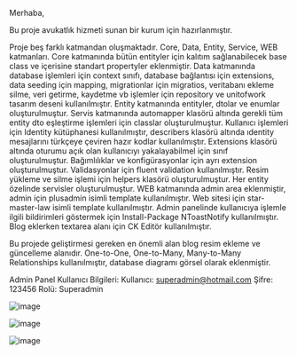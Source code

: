 Merhaba,

Bu proje avukatlık hizmeti sunan bir kurum için hazırlanmıştır.

Proje beş farklı katmandan oluşmaktadır. Core, Data, Entity, Service, WEB katmanları.
Core katmanında bütün entityler için kalıtım sağlanabilecek base class ve içerisine standart propertyler eklenmiştir.
Data katmanında database işlemleri için context sınıfı, database bağlantısı için extensions, data seeding için mapping, 
migrationlar için migratios, veritabanı ekleme silme, veri getirme, kaydetme vb işlemler için repository ve unitofwork tasarım deseni kullanılmıştır.
Entity katmanında entityler, dtolar ve enumlar oluşturulmuştur.
Servis katmanında automapper klasörü altında gerekli tüm entity dto eşleştirme işlemleri için classlar oluşturulmuştur.
Kullanıcı işlemleri için Identity kütüphanesi kullanılmıştır, describers klasörü altında ıdentity mesajlarını türkçeye çeviren hazır kodlar kullanılmıştır.
Extensions klasörü altında oturumu açık olan kullanıcıyı yakalayabilmel için sınıf oluşturulmuştur. 
Bağımlılıklar ve konfigürasyonlar için ayrı extension oluşturulmuştur.
Validasyonlar için fluent validation kullanılmıştır.
Resim yükleme ve silme işlemi için helpers klasörü oluşturulmuştur.
Her entity özelinde servisler oluşturulmuştur.
WEB katmanında admin area eklenmiştir, admin için plusadmin isimli template kullanılmıştır. Web sitesi için star-master-law isimli template kullanılmıştır.
Admin panelinde kullanıcıya işlemle ilgili bildirimleri göstermek için Install-Package NToastNotify kullanılmıştır.
Blog eklerken textarea alanı için CK Editör kullanılmıştır.

Bu projede geliştirmesi gereken en önemli alan blog resim ekleme ve güncelleme alanıdır. One-to-One, One-to-Many, Many-to-Many Relationships kullanılmıştır, database diagramı görsel olarak eklenmiştir.

Admin Panel Kullanıcı Bilgileri:
Kullanıcı: superadmin@hotmail.com 
Şifre: 123456
Rolü: Superadmin


![image](https://github.com/songulhilaloglu/Blog/assets/103853967/a764d3cb-8a5e-4a55-a582-91fe620ccf95)

![image](https://github.com/songulhilaloglu/Blog/assets/103853967/400870b9-edc8-4f14-958e-e5ebf83914fd)

![image](https://github.com/songulhilaloglu/Blog/assets/103853967/793c57f8-95ba-4dd8-b17e-399ac1e1a621)

